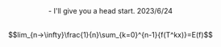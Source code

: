 <center>- I'll give you a head start.   2023/6/24</center>

<br>

$$lim_{n→\infty}\frac{1}{n}\sum_{k=0}^{n-1}{f(T^kx)}=E(f)$$
